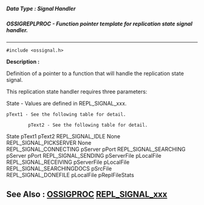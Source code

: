 ##### Data Type : Signal Handler
##### OSSIGREPLPROC - Function pointer template for replication state signal handler.
---
```
#include <ossignal.h>
```
**Description :**

Definition of a pointer to a function that will handle the replication state 
signal.  

This replication state handler requires three parameters:

   State - Values are defined in REPL_SIGNAL_xxx.

    pText1 - See the following table for detail.

            pText2 - See the following table for detail.
 

State	pText1	pText2
REPL_SIGNAL_IDLE	None	
REPL_SIGNAL_PICKSERVER	None	
REPL_SIGNAL_CONNECTING	pServer	pPort
REPL_SIGNAL_SEARCHING	pServer	pPort
REPL_SIGNAL_SENDING	pServerFile	pLocalFile
REPL_SIGNAL_RECEIVING	pServerFile	pLocalFile
REPL_SIGNAL_SEARCHINGDOCS	pSrcFile	
REPL_SIGNAL_DONEFILE	pLocalFile	pReplFileStats



**See Also :**
[OSSIGPROC](/domino-c-api-docs/reference/Data/OSSIGPROC)
[REPL_SIGNAL_xxx](/domino-c-api-docs/reference/Symb/REPL_SIGNAL_xxx)
---
